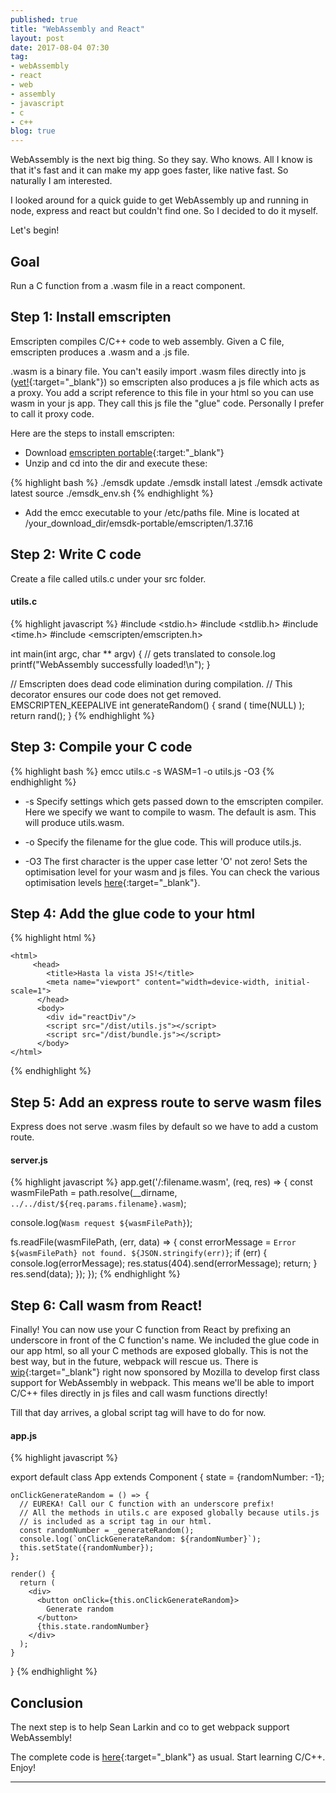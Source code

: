 ```yaml
---
published: true
title: "WebAssembly and React"
layout: post
date: 2017-08-04 07:30
tag:
- webAssembly
- react
- web
- assembly
- javascript
- c
- c++
blog: true
---
```

WebAssembly is the next big thing. So they say. Who knows. All I know is
that it's fast and it can make my app goes faster, like native fast. So
naturally I am interested.

I looked around for a quick guide to get WebAssembly up and running in
node, express and react but couldn't find one. So I decided to do it myself.

Let's begin!

## Goal
Run a C function from a .wasm file in a react component.

## Step 1: Install emscripten
Emscripten compiles C/C++ code to web assembly. Given a C file,
emscripten produces a .wasm and a .js file.

.wasm is a binary file. You can't easily
import .wasm files directly into js ([yet!](https://medium.com/webpack/webpack-awarded-125-000-from-moss-program-f63eeaaf4e15){:target="_blank"}) so 
emscripten also produces a js file which acts as a proxy. You add a 
script reference to this file in your html so you can use wasm in your 
js app. They call this js file the "glue" code. Personally I prefer to call
it proxy code.

Here are the steps to install emscripten:

* Download [emscripten portable](https://s3.amazonaws.com/mozilla-games/emscripten/releases/emsdk-portable.tar.gz){:target:"_blank"}
* Unzip and cd into the dir and execute these:

{% highlight bash %}
./emsdk update
./emsdk install latest
./emsdk activate latest
source ./emsdk_env.sh
{% endhighlight %}

* Add the emcc executable to your /etc/paths file. Mine is
located at /your_download_dir/emsdk-portable/emscripten/1.37.16

## Step 2: Write C code
Create a file called utils.c under your src folder.

#### utils.c
{% highlight javascript %}
#include <stdio.h>
#include <stdlib.h>
#include <time.h>
#include <emscripten/emscripten.h>

int main(int argc, char ** argv) {
    // gets translated to console.log
    printf("WebAssembly successfully loaded!\n");
}

// Emscripten does dead code elimination during compilation.
// This decorator ensures our code does not get removed.
EMSCRIPTEN_KEEPALIVE
int generateRandom() {
    srand ( time(NULL) );
    return rand();
}
{% endhighlight %}


## Step 3: Compile your C code

{% highlight bash %}
emcc utils.c -s WASM=1 -o utils.js -O3
{% endhighlight %}

* -s Specify settings which gets passed down to the emscripten compiler. Here
we specify we want to compile to wasm. The default is asm. This will
produce utils.wasm.

* -o Specify the filename for the glue code. This will produce utils.js.

* -O3 The first character is the upper case letter 'O' not zero! Sets the optimisation
level for your wasm and js files. You can check the various optimisation levels
[here](https://kripken.github.io/emscripten-site/docs/tools_reference/emcc.html#emcc-o0){:target="_blank"}.

## Step 4: Add the glue code to your html

{% highlight html %}
<!DOCTYPE html>
    <html>
         <head>
            <title>Hasta la vista JS!</title>
            <meta name="viewport" content="width=device-width, initial-scale=1">
          </head>
          <body>
            <div id="reactDiv"/>
            <script src="/dist/utils.js"></script>
            <script src="/dist/bundle.js"></script>
          </body>
    </html>
{% endhighlight %}

## Step 5: Add an express route to serve wasm files

Express does not serve .wasm files by default so we have to add a custom route.

#### server.js
{% highlight javascript %}
app.get('/:filename.wasm', (req, res) => {
  const wasmFilePath = path.resolve(__dirname, 
    `../../dist/${req.params.filename}.wasm`);
  
  console.log(`Wasm request ${wasmFilePath}`);

  fs.readFile(wasmFilePath, (err, data) => {
    const errorMessage = `Error ${wasmFilePath} not found. ${JSON.stringify(err)}`;
    if (err) {
      console.log(errorMessage);
      res.status(404).send(errorMessage);
      return;
    }
    res.send(data);
  });
});
{% endhighlight %}

## Step 6: Call wasm from React!

Finally! You can now use your C function from React by prefixing an underscore
in front of the C function's name. We included the glue code in our app html, so
all your C methods are exposed globally. This is not the best way, but 
in the future, webpack will rescue us. There is [wip](https://medium.com/webpack/webpack-awarded-125-000-from-moss-program-f63eeaaf4e15){:target="_blank"}
right now sponsored by Mozilla to develop first class support for WebAssembly in webpack. 
This means we'll be able to import C/C++ files directly in js files and
call wasm functions directly! 

Till that day arrives, a global script tag will have to do for now.

#### app.js
{% highlight javascript %}

export default class App extends Component {
    state = {randomNumber: -1};
    
    onClickGenerateRandom = () => {
      // EUREKA! Call our C function with an underscore prefix!
      // All the methods in utils.c are exposed globally because utils.js
      // is included as a script tag in our html.
      const randomNumber = _generateRandom();
      console.log(`onClickGenerateRandom: ${randomNumber}`);
      this.setState({randomNumber});
    }; 
      
    render() {
      return (
        <div>
          <button onClick={this.onClickGenerateRandom}>
            Generate random
          </button>
          {this.state.randomNumber}
        </div>
      );
    }
}
{% endhighlight %}

## Conclusion
The next step is to help Sean Larkin and co to get webpack support WebAssembly!

The complete code is [here](https://github.com/yusinto/wasm-playground){:target="_blank"}
as usual. Start learning C/C++. Enjoy!

---------------------------------------------------------------------------------------
